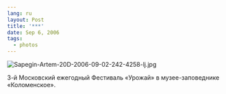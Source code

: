 ```yaml
---
lang: ru
layout: Post
title: '***'
date: Sep 6, 2006
tags:
  - photos
---
```


![Sapegin-Artem-20D-2006-09-02-242-4258-lj.jpg](upload://Sapegin-Artem-20D-2006-09-02-242-4258-lj.jpg)

3-й Московский ежегодный Фестиваль «Урожай» в музее-заповеднике «Коломенское».
